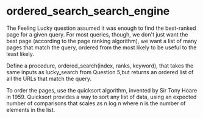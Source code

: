 # ordered_search_search_engine

The Feeling Lucky question assumed it was enough to find the best-ranked page for a given query. For most queries, though, we don't just want the best page (according to the page ranking algorithm), we want a list of many pages that match the query, ordered from the most likely to be useful to the least likely.

Define a procedure, ordered_search(index, ranks, keyword), that takes the same inputs as lucky_search from Question 5,but returns an ordered list of all the URLs that match the query.

To order the pages, use the quicksort algorithm, invented by Sir Tony Hoare in 1959. Quicksort provides a way to sort any list of data, using an expected number of comparisons that scales as n log n where n is the number of elements in the list.
